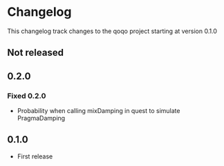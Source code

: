 # Changelog

This changelog track changes to the qoqo project starting at version 0.1.0

## Not released

## 0.2.0

### Fixed 0.2.0

* Probability when calling mixDamping in quest to simulate PragmaDamping

## 0.1.0

* First release
